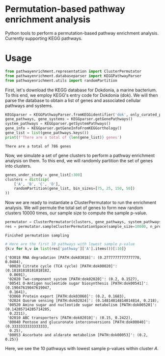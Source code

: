 # Permutation-based pathway enrichment analysis

Python tools to perform a permutation-based pathway enrichment analysis. Currently supporting KEGG pathways.

# Usage

```python
from pathwayenrichment.representation import ClusterPermutator
from pathwayenrichment.databaseparser import KEGGPathwayParser
from pathwayenrichment.utils import randomPartition
```

First, let's download the KEGG database for Dokdonia, a marine bacterium. To this end, we employ KEGG's entry code for Dokdonia (dok). We will then parse the database to obtain a list of genes and associated cellular pathways and systems.


```python
KEGGparser = KEGGPathwayParser.fromKEGGidentifier('dok', only_curated_pathways=True)
gene_pathways, gene_systems = KEGGparser.getGenePathways()
system_pathways = KEGGparser.getSystemPathways()
gene_info = KEGGparser.getGeneInfoFromKEGGorthology()
gene_list = list(gene_pathways.keys())
print(f'There are a total of {len(gene_list)} genes')
```

    There are a total of 786 genes


Now, we simulate a set of gene clusters to perform a pathway enrichment analysis on them. To this end, we will randomly partition the set of genes into clusters.


```python
genes_under_study = gene_list[:300]
clusters = dict(zip(
    ['A', 'B', 'C', 'D'],
    randomPartition(gene_list, bin_sizes=[75, 25, 150, 50])
))
```

Now we are ready to instantiate a ClusterPermutator to run the enrichment analysis. We will permute the total set of genes to form new random clusters 10000 times, our sample size to compute the sample p-value.


```python
permutator = ClusterPermutator(clusters, gene_pathways, system_pathways)
res = permutator.sampleClusterPermutationSpace(sample_size=10000, n_processes=4)
```

    Finished permutation sampling



```python
# Here are the first 10 pathways with lowest sample p-value
{k:v for k,v in list(res['pathway']['A'].items())[:10]}
```




    {'03018 RNA degradation [PATH:dok03018]': (0.2777777777777778, 0.0484),
     '00020 Citrate cycle (TCA cycle) [PATH:dok00020]': (0.18181818181818182,
      0.0691),
     '02020 Two-component system [PATH:dok02020]': (0.2, 0.1527),
     '00541 O-Antigen nucleotide sugar biosynthesis [PATH:dok00541]': (0.19047619047619047,
      0.1641),
     '03060 Protein export [PATH:dok03060]': (0.2, 0.1683),
     '02024 Quorum sensing [PATH:dok02024]': (0.14814814814814814, 0.218),
     '00520 Amino sugar and nucleotide sugar metabolism [PATH:dok00520]': (0.14285714285714285,
      0.2211),
     '02010 ABC transporters [PATH:dok02010]': (0.15, 0.2422),
     '00040 Pentose and glucuronate interconversions [PATH:dok00040]': (0.3333333333333333,
      0.25),
     '00053 Ascorbate and aldarate metabolism [PATH:dok00053]': (0.2, 0.25)}



Here, we see the 10 pathways with lowest sample p-values within cluster _A_.
